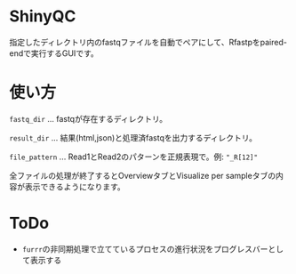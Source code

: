 # ShinyQC
指定したディレクトリ内のfastqファイルを自動でペアにして、Rfastpをpaired-endで実行するGUIです。

# 使い方
`fastq_dir` ... fastqが存在するディレクトリ。

`result_dir` ... 結果(html,json)と処理済fastqを出力するディレクトリ。

`file_pattern` ... Read1とRead2のパターンを正規表現で。例: `"_R[12]"`

全ファイルの処理が終了するとOverviewタブとVisualize per sampleタブの内容が表示できるようになります。


# ToDo
- `furrr`の非同期処理で立てているプロセスの進行状況をプログレスバーとして表示する

